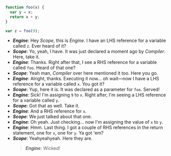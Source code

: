 ```js
function foo(x) {
  var y = x;
  return x + y;
}

var z = foo(9);
```

- **_Engine_**: Hey _Scope_, this is _Engine_. I have an LHS reference for a variable called `z`. Ever heard of it?
- **_Scope_**: Yo, yeah, I have. It was just declared a moment ago by _Compiler_. Here, take it.
- **_Engine_**: Thanks. Right after that, I see a RHS reference for a variable called `foo`. Heard of that one?
- **_Scope_**: Yeah man, _Compiler_ over here mentioned it too. Here you go.
- **_Engine_**: Alright, thanks. Executing it now... oh wait—now I have a LHS reference for a variable called `x`. You got it?
- **_Scope_**: Yup, here it is. It was declared as a parameter for `foo`. Served!
- **_Engine_**: Sick! I'm assigning `9` to `x`. Right after, I'm seeing a LHS reference for a variable called `y`.
- **_Scope_**: Got that as well. Take it.
- **_Engine_**: And a RHS reference for `x`.
- **_Scope_**: We just talked about that one.
- **_Engine_**: Oh yeah. Just checking... now I'm assigning the value of `x` to `y`.
- **_Engine_**: Hmm. Last thing. I got a couple of RHS references in the return statement, one for `x`, one for `y`. Ya got 'em?
- **_Scope_**: Yeahyeahyeah. Here they are.
  > **_Engine_**: Wicked!
